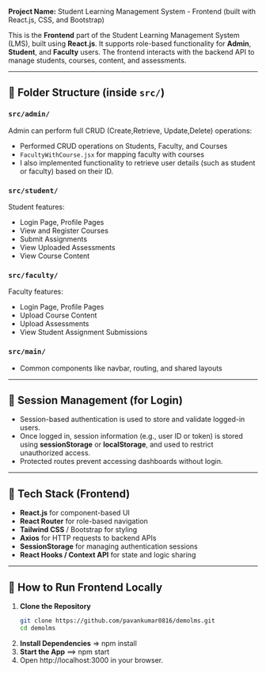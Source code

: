 **Project Name:** Student Learning Management System - Frontend (built with React.js, CSS, and Bootstrap)


This is the **Frontend** part of the Student Learning Management System (LMS), built using **React.js**. It supports role-based functionality for **Admin**, **Student**, and **Faculty** users. The frontend interacts with the backend API to manage students, courses, content, and assessments.

---

## 📁 Folder Structure (inside `src/`)

### `src/admin/`
Admin can perform full CRUD (Create,Retrieve, Update,Delete) operations:
- Performed CRUD operations on Students, Faculty, and Courses
- `FacultyWithCourse.jsx` for mapping faculty with courses
- I also implemented functionality to retrieve user details (such as student or faculty) based on their ID.

### `src/student/`
Student features:
- Login Page, Profile Pages
- View and Register Courses
- Submit Assignments
- View Uploaded Assessments
- View Course Content

### `src/faculty/`
Faculty features:
- Login Page, Profile Pages
- Upload Course Content
- Upload Assessments
- View Student Assignment Submissions

### `src/main/`
- Common components like navbar, routing, and shared layouts

---

## 🔐 Session Management (for Login)

- Session-based authentication is used to store and validate logged-in users.
- Once logged in, session information (e.g., user ID or token) is stored using **sessionStorage** or **localStorage**, and used to restrict unauthorized access.
- Protected routes prevent accessing dashboards without login.

---

## 🧰 Tech Stack (Frontend)

- **React.js** for component-based UI
- **React Router** for role-based navigation
- **Tailwind CSS** / Bootstrap for styling
- **Axios** for HTTP requests to backend APIs
- **SessionStorage** for managing authentication sessions
- **React Hooks / Context API** for state and logic sharing

---

## 🚀 How to Run Frontend Locally

1. **Clone the Repository**
   ```bash
   git clone https://github.com/pavankumar0816/demolms.git
   cd demolms

2. **Install Dependencies** => npm install
3. **Start the App** ==> npm start
4. Open http://localhost:3000 in your browser.
